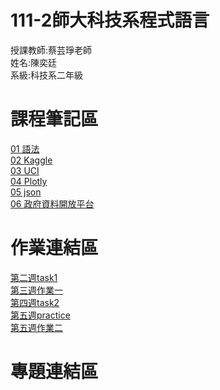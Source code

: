 # 111-2師大科技系程式語言
授課教師:蔡芸琤老師\
姓名:陳奕廷\
系級:科技系二年級

# 課程筆記區
[01 語法](https://markdown.tw/)\
[02 Kaggle](https://www.kaggle.com/)\
[03 UCI](https://archive.ics.uci.edu/ml/index.php)\
[04 Plotly](https://plotly.com/python/)\
[05 json](https://jsoncrack.com/editor)\
[06 政府資料開放平台](https://data.gov.tw/)

# 作業連結區
[第二週task1](https://github.com/Tommy3883/111-2PL/blob/main/task%201.ipynb)\
[第三週作業一](https://github.com/Tommy3883/111-2PL/blob/main/HW%201.ipynb)\
[第四週task2](https://github.com/Tommy3883/111-2PL/blob/main/task2.ipynb)\
[第五週practice](https://github.com/Tommy3883/111-2PL/blob/main/practice0323-1.ipynb)\
[第五週作業二](https://github.com/Tommy3883/111-2PL/blob/main/HW%202.ipynb)

# 專題連結區
